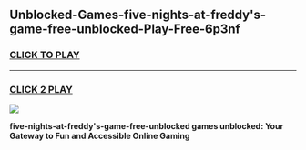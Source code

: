 
## Unblocked-Games-five-nights-at-freddy's-game-free-unblocked-Play-Free-6p3nf
<h3>
<a href="https://premium76.site?title=five-nights-at-freddy's-game-free-unblocked&ref=20M">CLICK TO PLAY</a></h3>
<hr>

<h3>
<a href="https://premium76.site?title=five-nights-at-freddy's-game-free-unblocked&ref=20M">CLICK 2 PLAY</a>
  
</h3>

<a href="https://premium76.site?title=five-nights-at-freddy's-game-free-unblocked&ref=19M"><img src="https://clearcache.store/games.png"></a>


**five-nights-at-freddy's-game-free-unblocked games unblocked: Your Gateway to Fun and Accessible Online Gaming**
